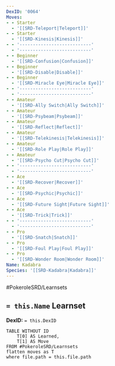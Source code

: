 ```yaml
---
DexID: '0064'
Moves:
- - Starter
  - '[[SRD-Teleport|Teleport]]'
- - Starter
  - '[[SRD-Kinesis|Kinesis]]'
- - '---------------------------'
  - '---------------------------'
- - Beginner
  - '[[SRD-Confusion|Confusion]]'
- - Beginner
  - '[[SRD-Disable|Disable]]'
- - Beginner
  - '[[SRD-Miracle Eye|Miracle Eye]]'
- - '---------------------------'
  - '---------------------------'
- - Amateur
  - '[[SRD-Ally Switch|Ally Switch]]'
- - Amateur
  - '[[SRD-Psybeam|Psybeam]]'
- - Amateur
  - '[[SRD-Reflect|Reflect]]'
- - Amateur
  - '[[SRD-Telekinesis|Telekinesis]]'
- - Amateur
  - '[[SRD-Role Play|Role Play]]'
- - Amateur
  - '[[SRD-Psycho Cut|Psycho Cut]]'
- - '---------------------------'
  - '---------------------------'
- - Ace
  - '[[SRD-Recover|Recover]]'
- - Ace
  - '[[SRD-Psychic|Psychic]]'
- - Ace
  - '[[SRD-Future Sight|Future Sight]]'
- - Ace
  - '[[SRD-Trick|Trick]]'
- - '---------------------------'
  - '---------------------------'
- - Pro
  - '[[SRD-Snatch|Snatch]]'
- - Pro
  - '[[SRD-Foul Play|Foul Play]]'
- - Pro
  - '[[SRD-Wonder Room|Wonder Room]]'
Name: Kadabra
Species: '[[SRD-Kadabra|Kadabra]]'
---
```


#PokeroleSRD/Learnsets

## `= this.Name` Learnset

**DexID:** `= this.DexID`

```dataview
TABLE WITHOUT ID
    T[0] AS Learned,
    T[1] AS Move
FROM #PokeroleSRD/Learnsets
flatten moves as T
where file.path = this.file.path
```
